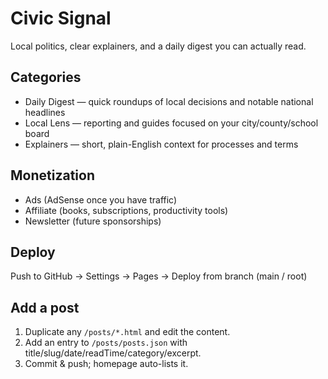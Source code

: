 
# Civic Signal
Local politics, clear explainers, and a daily digest you can actually read.

## Categories
- Daily Digest — quick roundups of local decisions and notable national headlines
- Local Lens — reporting and guides focused on your city/county/school board
- Explainers — short, plain-English context for processes and terms

## Monetization
- Ads (AdSense once you have traffic)
- Affiliate (books, subscriptions, productivity tools)
- Newsletter (future sponsorships)

## Deploy
Push to GitHub → Settings → Pages → Deploy from branch (main / root)

## Add a post
1) Duplicate any `/posts/*.html` and edit the content.
2) Add an entry to `/posts/posts.json` with title/slug/date/readTime/category/excerpt.
3) Commit & push; homepage auto-lists it.

